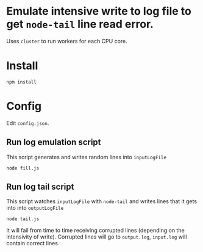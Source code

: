 Emulate intensive write to log file to get `node-tail` line read error.
=
Uses `cluster` to run workers for each CPU core.

Install
==
```
npm install
```

Config
==
Edit `config.json`.
 

Run log emulation script
--
This script generates and writes random lines into `inputLogFile`

```
node fill.js

```

Run log tail script
--
This script watches `inputLogFile` with `node-tail` and writes lines that it gets into into `outputLogFile`
```
node tail.js
```

It will fail from time to time receiving corrupted lines (depending on the intensivity of write). 
Corrupted lines will go to `output.log`, `input.log` will contain correct lines. 

